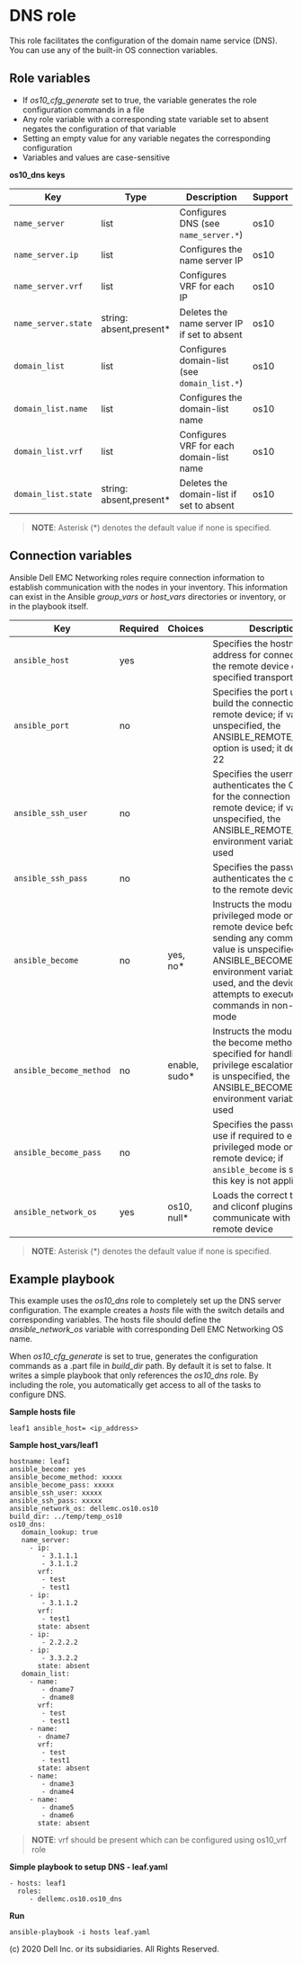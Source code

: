 DNS role
========

This role facilitates the configuration of the domain name service (DNS). You can use any of the built-in OS connection variables.

Role variables
--------------

- If *os10_cfg_generate* set to true, the variable generates the role configuration commands in a file
- Any role variable with a corresponding state variable set to absent negates the configuration of that variable
- Setting an empty value for any variable negates the corresponding configuration
- Variables and values are case-sensitive

**os10_dns keys**

| Key        | Type                      | Description                                             | Support               |
|------------|---------------------------|---------------------------------------------------------|-----------------------|
| ``name_server`` | list | Configures DNS (see ``name_server.*``) | os10 |
| ``name_server.ip`` | list | Configures the name server IP | os10 |
| ``name_server.vrf`` | list | Configures VRF for each IP | os10 |
| ``name_server.state`` | string: absent,present\* | Deletes the name server IP if set to absent | os10 |
| ``domain_list`` | list | Configures domain-list (see ``domain_list.*``) | os10 |
| ``domain_list.name`` | list | Configures the domain-list name | os10 |
| ``domain_list.vrf`` | list | Configures VRF for each domain-list name | os10 |
| ``domain_list.state`` | string: absent,present\* | Deletes the domain-list if set to absent | os10 |


> **NOTE**: Asterisk (\*) denotes the default value if none is specified.

Connection variables
--------------------

Ansible Dell EMC Networking roles require connection information to establish communication with the nodes in your inventory. This information can exist in the Ansible *group_vars* or *host_vars* directories or inventory, or in the playbook itself.

| Key         | Required | Choices    | Description                                         |
|-------------|----------|------------|-----------------------------------------------------|
| ``ansible_host`` | yes      |            | Specifies the hostname or address for connecting to the remote device over the specified transport |
| ``ansible_port`` | no       |            | Specifies the port used to build the connection to the remote device; if value is unspecified, the ANSIBLE_REMOTE_PORT option is used; it defaults to 22 |
| ``ansible_ssh_user`` | no       |            | Specifies the username that authenticates the CLI login for the connection to the remote device; if value is unspecified, the ANSIBLE_REMOTE_USER environment variable value is used  |
| ``ansible_ssh_pass`` | no       |            | Specifies the password that authenticates the connection to the remote device |
| ``ansible_become`` | no       | yes, no\*   | Instructs the module to enter privileged mode on the remote device before sending any commands; if value is unspecified, the ANSIBLE_BECOME environment variable value is used, and the device attempts to execute all commands in non-privileged mode |
| ``ansible_become_method`` | no       | enable, sudo\*   | Instructs the module to allow the become method to be specified for handling privilege escalation; if value is unspecified, the ANSIBLE_BECOME_METHOD environment variable value is used |
| ``ansible_become_pass`` | no       |            | Specifies the password to use if required to enter privileged mode on the remote device; if ``ansible_become`` is set to no this key is not applicable |
| ``ansible_network_os`` | yes      | os10, null\*  | Loads the correct terminal and cliconf plugins to communicate with the remote device |

> **NOTE**: Asterisk (\*) denotes the default value if none is specified.


Example playbook
----------------

This example uses the *os10_dns* role to completely set up the DNS server configuration. The example creates a *hosts* file with the switch details and corresponding variables. The hosts file should define the *ansible_network_os* variable with corresponding Dell EMC Networking OS name.

When *os10_cfg_generate* is set to true, generates the configuration commands as a .part file in *build_dir* path. By default it is set to false. It writes a simple playbook that only references the *os10_dns* role. By including the role, you automatically get access to all of the tasks to configure DNS.

**Sample hosts file**

    leaf1 ansible_host= <ip_address>

**Sample host_vars/leaf1**

    hostname: leaf1
    ansible_become: yes
    ansible_become_method: xxxxx
    ansible_become_pass: xxxxx
    ansible_ssh_user: xxxxx
    ansible_ssh_pass: xxxxx
    ansible_network_os: dellemc.os10.os10
    build_dir: ../temp/temp_os10
	os10_dns:
       domain_lookup: true
       name_server:
         - ip:
            - 3.1.1.1
            - 3.1.1.2
           vrf:
            - test
            - test1
         - ip:
            - 3.1.1.2
           vrf:
            - test1
           state: absent
         - ip:
            - 2.2.2.2
         - ip:
            - 3.3.2.2
           state: absent
       domain_list:
         - name:
            - dname7
            - dname8
           vrf:
            - test
            - test1
         - name:
           - dname7
           vrf:
            - test
            - test1
           state: absent
         - name:
            - dname3
            - dname4
         - name:
            - dname5
            - dname6
           state: absent

> **NOTE**: vrf should be present which can be configured using os10_vrf role

**Simple playbook to setup DNS - leaf.yaml**

    - hosts: leaf1
      roles:
         - dellemc.os10.os10_dns

**Run**

    ansible-playbook -i hosts leaf.yaml

(c) 2020 Dell Inc. or its subsidiaries. All Rights Reserved.
